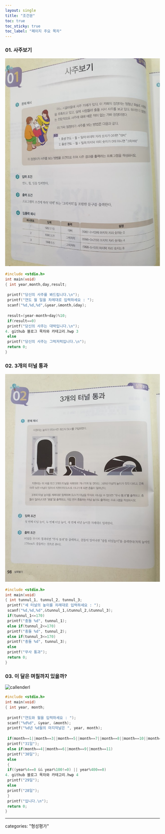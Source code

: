 ```yaml
---
layout: single
title: "조건문"
toc: true
toc_sticky: true
toc_label: "페이지 주요 목차"
---
```


### 01. 사주보기
![saju](/assets/image1/사주보기.jpg)
~~~c
#include <stdio.h>
int main(void)
{ int year,month,day,result;

 printf("당신의 사주를 봐드립니다.\n");
 printf("연도 월 일을 차례대로 입력하세요 : ");
 scanf("%d,%d,%d",&year,&month,&day);

 result=(year-month+day)%10;
 if(result==0)
 printf("당신의 사주는 대박입니다.\n");
4. github 블로그 목차와 카테고리.hwp 3
 else
 printf("당신의 사주는 그럭저럭입니다.\n");
 return 0;
}
~~~ 

### 02. 3개의 터널 통과
![tunnul](/assets/image1/터널.jpg)
~~~c
#include <stdio.h>
int main(void)
{ int tunnul_1, tunnul_2, tunnul_3;
 printf("세 터널의 높이를 차례대로 입력하세요 : ");
 scanf("%d,%d,%d",&tunnul_1,&tunnul_2,&tunnul_3);
 if(tunnul_1<=170)
 printf("충돌 %d", tunnul_1);
 else if(tunnul_2<=170)
 printf("충돌 %d", tunnul_2);
 else if(tunnul_3<=170)
 printf("충돌 %d", tunnul_3);
 else
 printf("무사 통과");
 return 0;
}
~~~ 

### 03. 이 달은 며칠까지 있을까?
![callenderl](/assets/image1/달.jpg)
~~~c
#include <stdio.h>
int main(void)
{ int year, month;

 printf("연도와 월을 입력하세요 : ");
 scanf("%d%d", &year, &month);
 printf("%d년 %d월의 마지막날은 ", year, month);

 if(month==1||month==3||month==5||month==7||month==8||month==10||month==12)
 printf("31일");
 else if(month==4||month==6||month==9||month==11)
 printf("30일");
 else
 {
 if((year%4==0 && year%100!=0) || year%400==0)
4. github 블로그 목차와 카테고리.hwp 4
 printf("29일");
 else
 printf("28일");
 }
 printf("입니다.\n");
 return 0;
}
~~~
---
categories: "형성평가"

